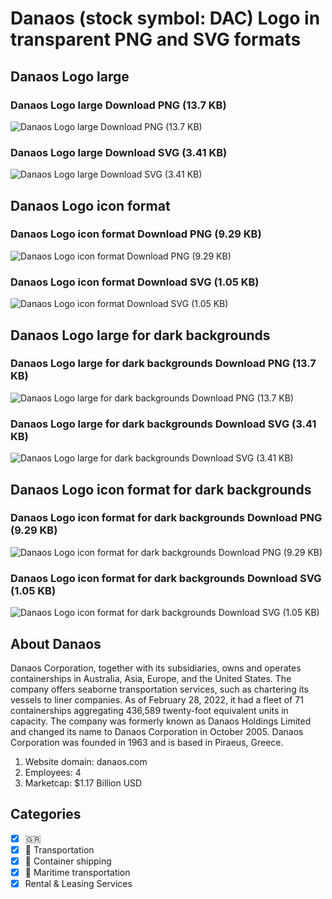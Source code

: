 # Danaos (stock symbol: DAC) Logo in transparent PNG and SVG formats

## Danaos Logo large

### Danaos Logo large Download PNG (13.7 KB)

![Danaos Logo large Download PNG (13.7 KB)](/img/orig/DAC_BIG-e10ec2e4.png)

### Danaos Logo large Download SVG (3.41 KB)

![Danaos Logo large Download SVG (3.41 KB)](/img/orig/DAC_BIG-678216d6.svg)

## Danaos Logo icon format

### Danaos Logo icon format Download PNG (9.29 KB)

![Danaos Logo icon format Download PNG (9.29 KB)](/img/orig/DAC-73bcb0e9.png)

### Danaos Logo icon format Download SVG (1.05 KB)

![Danaos Logo icon format Download SVG (1.05 KB)](/img/orig/DAC-7b725d2c.svg)

## Danaos Logo large for dark backgrounds

### Danaos Logo large for dark backgrounds Download PNG (13.7 KB)

![Danaos Logo large for dark backgrounds Download PNG (13.7 KB)](/img/orig/DAC_BIG.D-a0d3dc1c.png)

### Danaos Logo large for dark backgrounds Download SVG (3.41 KB)

![Danaos Logo large for dark backgrounds Download SVG (3.41 KB)](/img/orig/DAC_BIG.D-d02ad397.svg)

## Danaos Logo icon format for dark backgrounds

### Danaos Logo icon format for dark backgrounds Download PNG (9.29 KB)

![Danaos Logo icon format for dark backgrounds Download PNG (9.29 KB)](/img/orig/DAC.D-c724fd59.png)

### Danaos Logo icon format for dark backgrounds Download SVG (1.05 KB)

![Danaos Logo icon format for dark backgrounds Download SVG (1.05 KB)](/img/orig/DAC.D-c6cb62fe.svg)

## About Danaos

Danaos Corporation, together with its subsidiaries, owns and operates containerships in Australia, Asia, Europe, and the United States. The company offers seaborne transportation services, such as chartering its vessels to liner companies. As of February 28, 2022, it had a fleet of 71 containerships aggregating 436,589 twenty-foot equivalent units in capacity. The company was formerly known as Danaos Holdings Limited and changed its name to Danaos Corporation in October 2005. Danaos Corporation was founded in 1963 and is based in Piraeus, Greece.

1. Website domain: danaos.com
2. Employees: 4
3. Marketcap: $1.17 Billion USD


## Categories
- [x] 🇬🇷
- [x] 🚚 Transportation
- [x] 🚢 Container shipping
- [x] 🚢 Maritime transportation
- [x] Rental & Leasing Services
